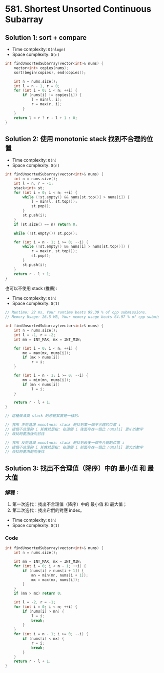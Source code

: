 # 581. Shortest Unsorted Continuous Subarray

## Solution 1: sort + compare

- Time complexity: ```O(nlogn)```
- Space complexity: ```O(n)```

```cpp
int findUnsortedSubarray(vector<int>& nums) {
    vector<int> copies(nums);
    sort(begin(copies), end(copies));

    int n = nums.size();
    int l = n - 1, r = 0;
    for (int i = 0; i < n; ++i) {
        if (nums[i] != copies[i]) {
            l = min(l, i);
            r = max(r, i);
        }
    }
    return l < r ? r - l + 1 : 0;
}
```

## Solution 2: 使用 monotonic stack 找到不合理的位置

- Time complexity: ```O(n)```
- Space complexity: ```O(n)```

```cpp
int findUnsortedSubarray(vector<int>& nums) {
    int n = nums.size();
    int l = n, r = -1;
    stack<int> st;
    for (int i = 0; i < n; ++i) {
        while (!st.empty() && nums[st.top()] > nums[i]) {
            l = min(l, st.top());
            st.pop();
        }
        st.push(i);
    }
    if (st.size() == n) return 0;

    while (!st.empty()) st.pop();

    for (int i = n - 1; i >= 0; --i) {
        while (!st.empty() && nums[i] > nums[st.top()]) {
            r = max(r, st.top());
            st.pop();
        }
        st.push(i);
    }
    return r - l + 1;
}
```

也可以不使用 stack (推薦):

- Time complexity: ```O(n)```
- Space complexity: ```O(1)```

```cpp
// Runtime: 22 ms, Your runtime beats 99.39 % of cpp submissions.
// Memory Usage: 26.5 MB, Your memory usage beats 64.97 % of cpp submissions.

int findUnsortedSubarray(vector<int>& nums) {
    int n = nums.size();
    int l = -1, r = -2;
    int mn = INT_MAX, mx = INT_MIN;

    for (int i = 0; i < n; ++i) {
        mx = max(mx, nums[i]);
        if (mx > nums[i])
            r = i;
    }

    for (int i = n - 1; i >= 0; --i) {
        mn = min(mn, nums[i]);
        if (mn < nums[i])
            l = i;
    }

    return r - l + 1;
}

// 這種做法與 stack 的原理其實是一樣的:

// 我用 正向遞增 monotnoic stack 是找到第一個不合理的位置 i
// 這個不合理的 i 其實就是指: 在這個 i 後面存在一個比 nums[i] 更小的數字
// 尋找時要由後向前找

// 我用 反向遞減 monotnoic stack 是找到最後一個不合理的位置 i
// 這個不合理的 i 其實就是指: 在這個 i 前面存在一個比 nums[i] 更大的數字
// 尋找時要由前向後找
```

## Solution 3: 找出不合理值（降序）中的 最小值 和 最大值

### 解釋：

1. 第一次迭代：找出不合理值（降序）中的 最小值 和 最大值；
2. 第二次迭代：找出它們的對應 index。

- Time complexity: ```O(n)```
- Space complexity: ```O(1)```

### Code

```cpp
int findUnsortedSubarray(vector<int>& nums) {
    int n = nums.size();

    int mn = INT_MAX, mx = INT_MIN;
    for (int i = 0; i < n - 1; ++i) {
        if (nums[i] > nums[i + 1]) {
            mn = min(mn, nums[i + 1]);
            mx = max(mx, nums[i]);
        }
    }
    if (mn > mx) return 0;

    int l = -2, r = -1;
    for (int i = 0; i < n; ++i) {
        if (nums[i] > mn) {
            l = i;
            break;
        }
    }
    for (int i = n - 1; i >= 0; --i) {
        if (nums[i] < mx) {
            r = i;
            break;
        }
    }
    return r - l + 1;
}
```
